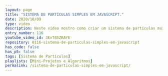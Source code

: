 ```yaml
---
layout: page
title: "SISTEMA DE PARTÍCULAS SIMPLES EM JAVASCRIPT."
date: 2020/10/09
type: video
description: Neste vídeo mostro como criar um sistema de partículas muito simples usando Javascript. Um sistema de partículas é um conjunto de objetos que estão sob influência das leis da física, ou quaisquer outras leis, e são atualizados para refletir as condições do ambiente em que se encontram.
entry_number: 116
youtube_video_id: 3EvT8SZRAYE
repository: 0116-sistema-de-particulas-simples-em-javascript
has_code: false
has_p5: false
tags: [Sistema de Partículas]
playlists: [Mini-Projetos e Algoritmos]
permalink: /sistema-de-particulas-simples-em-javascript/
---
```

